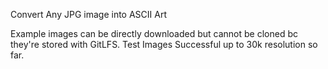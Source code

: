 Convert Any JPG image into ASCII Art

Example images can be directly downloaded but cannot be cloned bc they're stored with GitLFS.
Test Images Successful up to 30k resolution so far. 
